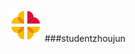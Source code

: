 
![img](https://github.com/studendzhoujun/abc/blob/master/src/images/loading-1.gif)
###studentzhoujun
